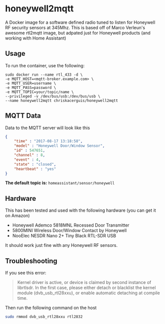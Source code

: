 # honeywell2mqtt
A Docker image for a software defined radio tuned to listen for Honeywell RF security sensors at 345Mhz.  This is based off of Marco Verleun's 
awesome rtl2mqtt image, but adpated just for Honeywell products (and working with Home Assistant)

## Usage

To run the container, use the following:

```
sudo docker run --name rtl_433 -d \
-e MQTT_HOST=<mqtt-broker.example.com> \
-e MQTT_USER=username \
-e MQTT_PASS=password \
-e MQTT_TOPIC=your/topic/name \
--privileged -v /dev/bus/usb:/dev/bus/usb \
--name honeywell2mqtt chriskacerguis/honeywell2mqtt
```

## MQTT Data

Data to the MQTT server will look like this

```json
{
    "time" : "2017-08-17 13:18:58", 
    "model" : "Honeywell Door/Window Sensor", 
    "id" : 547651, 
    "channel" : 8, 
    "event" : 4, 
    "state" : "closed", 
    "heartbeat" : "yes"
}
```

**The default topic is:** ```homeassistant/sensor/honeywell```

## Hardware

This has been tested and used with the following hardware (you can get it on Amazon)

- Honeywell Ademco 5818MNL Recessed Door Transmitter
- 5800MINI Wireless Door/Window Contact by Honeywell
- NooElec NESDR Nano 2+ Tiny Black RTL-SDR USB

It should work just fine with any Honeywell RF sensors.


## Troubleshooting

If you see this error:

> Kernel driver is active, or device is claimed by second instance of librtlsdr.
> In the first case, please either detach or blacklist the kernel module
> (dvb_usb_rtl28xxu), or enable automatic detaching at compile time.

Then run the following command on the host

```bash
sudo rmmod dvb_usb_rtl28xxu rtl2832
```